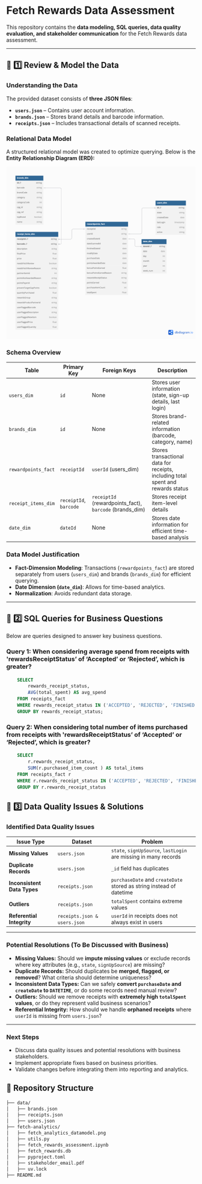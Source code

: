 # **Fetch Rewards Data Assessment**
This repository contains the **data modeling, SQL queries, data quality evaluation, and stakeholder communication** for the Fetch Rewards data assessment.

---

## **📌 1️⃣ Review & Model the Data**
### **Understanding the Data**
The provided dataset consists of **three JSON files**:
- **`users.json`** – Contains user account information.
- **`brands.json`** – Stores brand details and barcode information.
- **`receipts.json`** – Includes transactional details of scanned receipts.

### **Relational Data Model**
A structured relational model was created to optimize querying. Below is the **Entity Relationship Diagram (ERD):**

<p align="center">
    <img src="fetch-analytics/fetch_analytics_datamodel.png" alt="Data Model Diagram" width="600"/>
</p>

### **Schema Overview**
| Table | Primary Key | Foreign Keys | Description |
|--------|------------|--------------|-------------|
| `users_dim` | `id` | None | Stores user information (state, sign-up details, last login) |
| `brands_dim` | `id` | None | Stores brand-related information (barcode, category, name) |
| `rewardpoints_fact` | `receiptId` | `userId` (users_dim) | Stores transactional data for receipts, including total spent and rewards status |
| `receipt_items_dim` | `receiptId`, `barcode` | `receiptId` (rewardpoints_fact), `barcode` (brands_dim) | Stores receipt item-level details |
| `date_dim` | `dateId` | None | Stores date information for efficient time-based analysis |

### **Data Model Justification**
- **Fact-Dimension Modeling**: Transactions (`rewardpoints_fact`) are stored separately from users (`users_dim`) and brands (`brands_dim`) for efficient querying.
- **Date Dimension (`date_dim`)**: Allows for time-based analytics.
- **Normalization**: Avoids redundant data storage.

---

## **📌 2️⃣ SQL Queries for Business Questions**
Below are queries designed to answer key business questions.
### **Query 1: When considering average spend from receipts with 'rewardsReceiptStatus’ of ‘Accepted’ or ‘Rejected’, which is greater?**
```sql
    SELECT 
        rewards_receipt_status,
        AVG(total_spent) AS avg_spend
    FROM receipts_fact
    WHERE rewards_receipt_status IN ('ACCEPTED', 'REJECTED', 'FINISHED')
    GROUP BY rewards_receipt_status;
```

### **Query 2: When considering total number of items purchased from receipts with 'rewardsReceiptStatus’ of ‘Accepted’ or ‘Rejected’, which is greater?**
```sql
    SELECT 
        r.rewards_receipt_status,
        SUM(r.purchased_item_count ) AS total_items
    FROM receipts_fact r
    WHERE r.rewards_receipt_status IN ('ACCEPTED', 'REJECTED', 'FINISHED')
    GROUP BY r.rewards_receipt_status
```

## 📌 3️⃣ Data Quality Issues & Solutions

### **Identified Data Quality Issues**

| **Issue Type**            | **Dataset**           | **Problem**                                             |
|---------------------------|----------------------|--------------------------------------------------------|
| **Missing Values**        | `users.json`         | `state`, `signUpSource`, `lastLogin` are missing in many records |
| **Duplicate Records**     | `users.json`         | `_id` field has duplicates                            |
| **Inconsistent Data Types** | `receipts.json`  | `purchaseDate` and `createDate` stored as string instead of datetime |
| **Outliers**             | `receipts.json`      | `totalSpent` contains extreme values                  |
| **Referential Integrity** | `receipts.json & users.json` | `userId` in receipts does not always exist in users |

---

### **Potential Resolutions (To Be Discussed with Business)**
- **Missing Values:** Should we **impute missing values** or exclude records where key attributes (e.g., `state`, `signUpSource`) are missing?
- **Duplicate Records:** Should duplicates be **merged, flagged, or removed**? What criteria should determine uniqueness?
- **Inconsistent Data Types:** Can we safely **convert `purchaseDate` and `createDate` to `DATETIME`**, or do some records need manual review?
- **Outliers:** Should we remove receipts with **extremely high `totalSpent` values**, or do they represent valid business scenarios?
- **Referential Integrity:** How should we handle **orphaned receipts** where `userId` is missing from `users.json`?

---

### **Next Steps**
- Discuss data quality issues and potential resolutions with business stakeholders.
- Implement appropriate fixes based on business priorities.
- Validate changes before integrating them into reporting and analytics.

## 📂 Repository Structure
```
├── data/
│   ├── brands.json
│   ├── receipts.json
│   ├── users.json
├── fetch-analytics/
│   ├── fetch_analytics_datamodel.png
│   ├── utils.py
│   ├── fetch_rewards_assessment.ipynb
│   ├── fetch_rewards.db
│   ├── pyproject.toml
│   ├── stakeholder_email.pdf
│   ├── uv.lock
├── README.md
```
